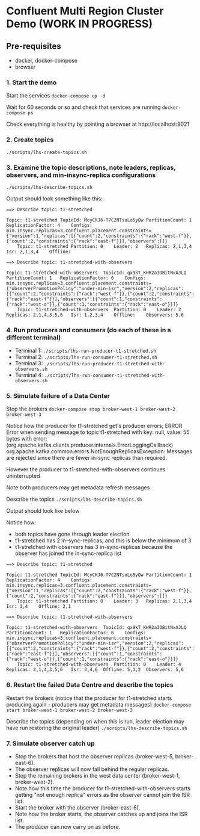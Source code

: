 # Confluent Multi Region Cluster Demo (WORK IN PROGRESS)

## Pre-requisites
- docker, docker-compose
- browser

### 1. Start the demo

Start the services
`docker-compose up -d`

Wait for 60 seconds or so and check that services are running
`docker-compose ps`

Check everything is healthy by pointing a browser at http://localhost:9021


### 2. Create topics
`./scripts/lhs-create-topics.sh`

### 3. Examine the topic descriptions, note leaders, replicas, observers, and min-insync-replica configurations
`./scripts/lhs-describe-topics.sh`

Output should look something like this:
```
==> Describe topic: t1-stretched

Topic: t1-stretched	TopicId: McyCKJ6-T7C2NTsuLo5yQw	PartitionCount: 1	ReplicationFactor: 4	Configs: min.insync.replicas=3,confluent.placement.constraints={"version":1,"replicas":[{"count":2,"constraints":{"rack":"west-f"}},{"count":2,"constraints":{"rack":"east-f"}}],"observers":[]}
	Topic: t1-stretched	Partition: 0	Leader: 2	Replicas: 2,1,3,4	Isr: 2,1,3,4	Offline: 

==> Describe topic: t1-stretched-with-observers

Topic: t1-stretched-with-observers	TopicId: qx9kT_KHR2a3OBitNxAJLQ	PartitionCount: 1	ReplicationFactor: 6	Configs: min.insync.replicas=3,confluent.placement.constraints={"observerPromotionPolicy":"under-min-isr","version":2,"replicas":[{"count":2,"constraints":{"rack":"west-f"}},{"count":2,"constraints":{"rack":"east-f"}}],"observers":[{"count":1,"constraints":{"rack":"west-o"}},{"count":1,"constraints":{"rack":"east-o"}}]}
	Topic: t1-stretched-with-observers	Partition: 0	Leader: 2	Replicas: 2,1,4,3,5,6	Isr: 1,2,3,4	Offline: 	Observers: 5,6
```

### 4. Run producers and consumers (do each of these in a different terminal)
- Terminal 1: `./scripts/lhs-run-producer-t1-stretched.sh`
- Terminal 2: `./scripts/lhs-run-consumer-t1-stretched.sh`
- Terminal 3: `./scripts/lhs-run-producer-t1-stretched-with-observers.sh`
- Terminal 4: `./scripts/lhs-run-consumer-t1-stretched-with-observers.sh`

### 5. Simulate failure of a Data Center
Stop the brokers
`docker-compose stop broker-west-1 broker-west-2 broker-west-3`

Notice how the producer for t1-stretched get's producer errors;
ERROR Error when sending message to topic t1-stretched with key: null, value: 55 bytes with error: (org.apache.kafka.clients.producer.internals.ErrorLoggingCallback)
org.apache.kafka.common.errors.NotEnoughReplicasException: Messages are rejected since there are fewer in-sync replicas than required.

However the producer to t1-stretched-with-observers continues uninterrupted

Note both producers may get metadata refresh messages

Describe the topics
`./scripts/lhs-describe-topics.sh`

Output should look like below

Notice how:
- both topics have gone through leader election
- t1-stretched has 2 in-sync-replicas, and this is below the minimum of 3
- t1-stretched with observers has 3 in-sync-replicas because the observer has joined the in-sync-replica list
```
==> Describe topic: t1-stretched

Topic: t1-stretched	TopicId: McyCKJ6-T7C2NTsuLo5yQw	PartitionCount: 1	ReplicationFactor: 4	Configs: min.insync.replicas=3,confluent.placement.constraints={"version":1,"replicas":[{"count":2,"constraints":{"rack":"west-f"}},{"count":2,"constraints":{"rack":"east-f"}}],"observers":[]}
	Topic: t1-stretched	Partition: 0	Leader: 3	Replicas: 2,1,3,4	Isr: 3,4	Offline: 2,1

==> Describe topic: t1-stretched-with-observers

Topic: t1-stretched-with-observers	TopicId: qx9kT_KHR2a3OBitNxAJLQ	PartitionCount: 1	ReplicationFactor: 6	Configs: min.insync.replicas=3,confluent.placement.constraints={"observerPromotionPolicy":"under-min-isr","version":2,"replicas":[{"count":2,"constraints":{"rack":"west-f"}},{"count":2,"constraints":{"rack":"east-f"}}],"observers":[{"count":1,"constraints":{"rack":"west-o"}},{"count":1,"constraints":{"rack":"east-o"}}]}
	Topic: t1-stretched-with-observers	Partition: 0	Leader: 4	Replicas: 2,1,4,3,5,6	Isr: 3,4,6	Offline: 5,1,2	Observers: 5,6
```

### 6. Restart the failed Data Centre and describe the topics
Restart the brokers (notice that the producer for t1-stretched starts producing again - producers may get metadata messages)
`docker-compose start broker-west-1 broker-west-2 broker-west-3`

Describe the topics (depending on when this is run, leader election may have run restoring the original leader)
`./scripts/lhs-describe-topics.sh`

### 7. Simulate observer catch up
- Stop the brokers that host the observer replicas (broker-west-5, broker-east-6).
- The observer replicas will now fall behind the regular replicas.
- Stop the remaining brokers in the west data center (broker-west-1, broker-west-2).
- Note how this time the producer for t1-stretched-with-observers starts getting "not enough replica" errors as the observer cannot join the ISR list.
- Start the broker with the observer (broker-east-6).
- Note how the broker starts, the observer catches up and joins the ISR list.
- The producer can now carry on as before.
